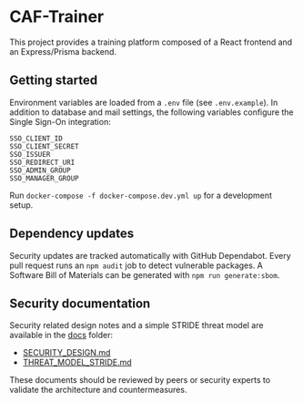 # CAF-Trainer

This project provides a training platform composed of a React frontend and an Express/Prisma backend.

## Getting started

Environment variables are loaded from a `.env` file (see `.env.example`).
In addition to database and mail settings, the following variables configure the
Single Sign-On integration:

```
SSO_CLIENT_ID
SSO_CLIENT_SECRET
SSO_ISSUER
SSO_REDIRECT_URI
SSO_ADMIN_GROUP
SSO_MANAGER_GROUP
```

Run `docker-compose -f docker-compose.dev.yml up` for a development setup.

## Dependency updates

Security updates are tracked automatically with GitHub Dependabot. Every pull
request runs an `npm audit` job to detect vulnerable packages. A Software Bill
of Materials can be generated with `npm run generate:sbom`.

## Security documentation

Security related design notes and a simple STRIDE threat model are available in the [docs](docs/) folder:

- [SECURITY_DESIGN.md](docs/SECURITY_DESIGN.md)
- [THREAT_MODEL_STRIDE.md](docs/THREAT_MODEL_STRIDE.md)

These documents should be reviewed by peers or security experts to validate the architecture and countermeasures.
